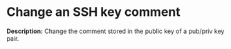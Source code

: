 # Change an SSH key comment

**Description:** Change the comment stored in the public key of a pub/priv key pair.

